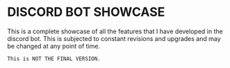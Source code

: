 # DISCORD BOT SHOWCASE
   This is a complete showcase of all the features that I have developed in the discord bot. This is subjected to constant revisions and upgrades and may be changed at any point of time. 
   
    This is NOT THE FINAL VERSION.